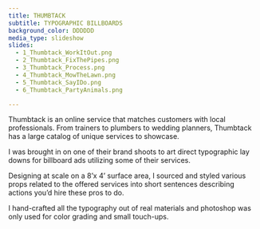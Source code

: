 ```yaml
---
title: THUMBTACK
subtitle: TYPOGRAPHIC BILLBOARDS
background_color: DDDDDD
media_type: slideshow
slides:
  - 1_Thumbtack_WorkItOut.png
  - 2_Thumbtack_FixThePipes.png
  - 3_Thumbtack_Process.png
  - 4_Thumbtack_MowTheLawn.png
  - 5_Thumbtack_SayIDo.png
  - 6_Thumbtack_PartyAnimals.png

---
```


<p>
Thumbtack is an online service that matches customers with local professionals. From trainers to plumbers to wedding planners, Thumbtack has a large catalog of unique services to showcase.
</p>

<p>
I was brought in on one of their brand shoots to art direct typographic lay downs for billboard ads utilizing some of their services.
</p>

<p>
Designing at scale on a 8’x 4’ surface area, I sourced and styled various props related to the offered services into short sentences describing actions you’d hire these pros to do.
</p>

<p>
I hand-crafted all the typography out of real materials and photoshop was only used for color grading and small touch-ups.
</p>
